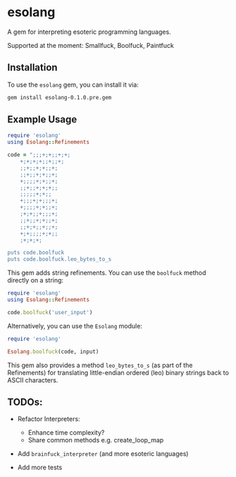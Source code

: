 # esolang

A gem for interpreting esoteric programming languages.

Supported at the moment: Smallfuck, Boolfuck, Paintfuck

## Installation

To use the `esolang` gem, you can install it via:

```bash
gem install esolang-0.1.0.pre.gem
```

## Example Usage
```ruby
require 'esolang'
using Esolang::Refinements

code = ";;;+;+;;+;+;
    +;+;+;+;;+;;+;
    ;;+;;+;+;;+;
    ;;+;;+;+;;+;
    +;;;;+;+;;+;
    ;;+;;+;+;+;;
    ;;;;;+;+;;
    +;;;+;+;;;+;
    +;;;;+;+;;+;
    ;+;+;;+;;;+;
    ;;+;;+;+;;+;
    ;;+;+;;+;;+;
    +;+;;;;+;+;;
    ;+;+;+;

puts code.boolfuck
puts code.boolfuck.leo_bytes_to_s
```
This gem adds string refinements. You can use the `boolfuck` method directly on a string:
```ruby
require 'esolang'
using Esolang::Refinements

code.boolfuck('user_input')
```
Alternatively, you can use the `Esolang` module:
```ruby
require 'esolang'

Esolang.boolfuck(code, input)
```
This gem also provides a method `leo_bytes_to_s` (as part of the Refinements) for translating little-endian ordered (leo) binary strings back to ASCII characters.

## TODOs:

- Refactor Interpreters:
  - Enhance time complexity?
  - Share common methods e.g. create_loop_map

- Add `brainfuck_interpreter` (and more esoteric languages)

- Add more tests
